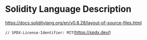# Solidity Language Description

https://docs.soliditylang.org/en/v0.8.28/layout-of-source-files.html

`// SPDX-License-Identifier: MIT`(https://spdx.dev/)
